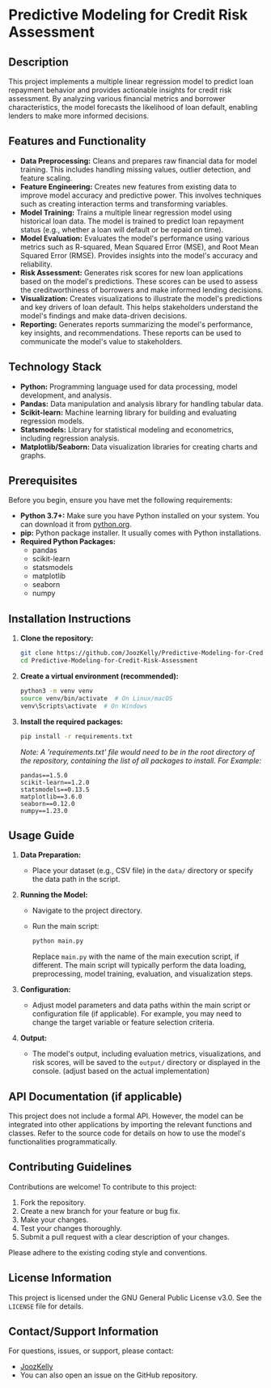 # Predictive Modeling for Credit Risk Assessment

## Description

This project implements a multiple linear regression model to predict loan repayment behavior and provides actionable insights for credit risk assessment. By analyzing various financial metrics and borrower characteristics, the model forecasts the likelihood of loan default, enabling lenders to make more informed decisions.

## Features and Functionality

*   **Data Preprocessing:** Cleans and prepares raw financial data for model training. This includes handling missing values, outlier detection, and feature scaling.
*   **Feature Engineering:** Creates new features from existing data to improve model accuracy and predictive power. This involves techniques such as creating interaction terms and transforming variables.
*   **Model Training:** Trains a multiple linear regression model using historical loan data. The model is trained to predict loan repayment status (e.g., whether a loan will default or be repaid on time).
*   **Model Evaluation:** Evaluates the model's performance using various metrics such as R-squared, Mean Squared Error (MSE), and Root Mean Squared Error (RMSE). Provides insights into the model's accuracy and reliability.
*   **Risk Assessment:** Generates risk scores for new loan applications based on the model's predictions. These scores can be used to assess the creditworthiness of borrowers and make informed lending decisions.
*   **Visualization:** Creates visualizations to illustrate the model's predictions and key drivers of loan default. This helps stakeholders understand the model's findings and make data-driven decisions.
*   **Reporting:** Generates reports summarizing the model's performance, key insights, and recommendations. These reports can be used to communicate the model's value to stakeholders.

## Technology Stack

*   **Python:** Programming language used for data processing, model development, and analysis.
*   **Pandas:** Data manipulation and analysis library for handling tabular data.
*   **Scikit-learn:** Machine learning library for building and evaluating regression models.
*   **Statsmodels:** Library for statistical modeling and econometrics, including regression analysis.
*   **Matplotlib/Seaborn:** Data visualization libraries for creating charts and graphs.

## Prerequisites

Before you begin, ensure you have met the following requirements:

*   **Python 3.7+:** Make sure you have Python installed on your system. You can download it from [python.org](https://www.python.org/downloads/).
*   **pip:** Python package installer. It usually comes with Python installations.
*   **Required Python Packages:**
    *   pandas
    *   scikit-learn
    *   statsmodels
    *   matplotlib
    *   seaborn
    *   numpy

## Installation Instructions

1.  **Clone the repository:**

    ```bash
    git clone https://github.com/JoozKelly/Predictive-Modeling-for-Credit-Risk-Assessment.git
    cd Predictive-Modeling-for-Credit-Risk-Assessment
    ```

2.  **Create a virtual environment (recommended):**

    ```bash
    python3 -m venv venv
    source venv/bin/activate  # On Linux/macOS
    venv\Scripts\activate  # On Windows
    ```

3.  **Install the required packages:**

    ```bash
    pip install -r requirements.txt
    ```

    *Note: A 'requirements.txt' file would need to be in the root directory of the repository, containing the list of all packages to install. For Example:*

    ```
    pandas==1.5.0
    scikit-learn==1.2.0
    statsmodels==0.13.5
    matplotlib==3.6.0
    seaborn==0.12.0
    numpy==1.23.0
    ```

## Usage Guide

1.  **Data Preparation:**
    *   Place your dataset (e.g., CSV file) in the `data/` directory or specify the data path in the script.

2.  **Running the Model:**
    *   Navigate to the project directory.
    *   Run the main script:

        ```bash
        python main.py
        ```
        Replace `main.py` with the name of the main execution script, if different.  The main script will typically perform the data loading, preprocessing, model training, evaluation, and visualization steps.

3.  **Configuration:**

    *   Adjust model parameters and data paths within the main script or configuration file (if applicable).  For example, you may need to change the target variable or feature selection criteria.

4.  **Output:**

    *   The model's output, including evaluation metrics, visualizations, and risk scores, will be saved to the `output/` directory or displayed in the console. (adjust based on the actual implementation)

## API Documentation (if applicable)

This project does not include a formal API. However, the model can be integrated into other applications by importing the relevant functions and classes.  Refer to the source code for details on how to use the model's functionalities programmatically.

## Contributing Guidelines

Contributions are welcome! To contribute to this project:

1.  Fork the repository.
2.  Create a new branch for your feature or bug fix.
3.  Make your changes.
4.  Test your changes thoroughly.
5.  Submit a pull request with a clear description of your changes.

Please adhere to the existing coding style and conventions.

## License Information

This project is licensed under the GNU General Public License v3.0. See the `LICENSE` file for details.

## Contact/Support Information

For questions, issues, or support, please contact:

*   [JoozKelly](https://github.com/JoozKelly)
*   You can also open an issue on the GitHub repository.
